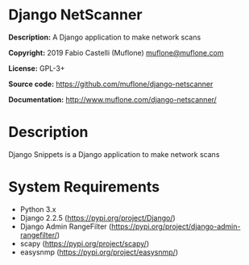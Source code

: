 # Django NetScanner

**Description:** A Django application to make network scans

**Copyright:** 2019 Fabio Castelli (Muflone) <muflone@muflone.com>

**License:** GPL-3+

**Source code:** https://github.com/muflone/django-netscanner

**Documentation:** http://www.muflone.com/django-netscanner/

# Description

Django Snippets is a Django application to make network scans

# System Requirements

* Python 3.x
* Django 2.2.5 (https://pypi.org/project/Django/)
* Django Admin RangeFilter (https://pypi.org/project/django-admin-rangefilter/)
* scapy (https://pypi.org/project/scapy/)
* easysnmp (https://pypi.org/project/easysnmp/)